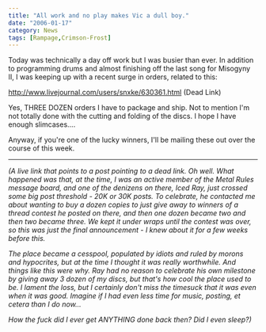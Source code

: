 ```yaml
---
title: "All work and no play makes Vic a dull boy."
date: "2006-01-17"
category: News
tags: [Rampage,Crimson-Frost]
---
```


Today was technically a day off work but I was busier than ever. In addition to programming drums and almost finishing off the last song for Misogyny II, I was keeping up with a recent surge in orders, related to this:

http://www.livejournal.com/users/snxke/630361.html  (Dead Link)

Yes, THREE DOZEN orders I have to package and ship. Not to mention I'm not totally done with the cutting and folding of the discs. I hope I have enough slimcases....

Anyway, if you're one of the lucky winners, I'll be mailing these out over the course of this week.

***

*(A live link that points to a post pointing to a dead link. Oh well. What happened was that, at the time, I was an active member of the Metal Rules message board, and one of the denizens on there, Iced Ray, just crossed some big post threshold - 20K or 30K posts. To celebrate, he contacted me about wanting to buy a dozen copies to just give away to winners of a thread contest he posted on there, and then one dozen became two and then two became three. We kept it under wraps until the contest was over, so this was just the final announcement - I knew about it for a few weeks before this.*

*The place became a cesspool, populated by idiots and ruled by morons and hypocrites, but at the time I thought it was really worthwhile. And things like this were why. Ray had no reason to celebrate his own milestone by giving away 3 dozen of my discs, but that's how cool the place used to be. I lament the loss, but I certainly don't miss the timesuck that it was even when it was good. Imagine if I had even less time for music, posting, et cetera than I do now...*

*How the fuck did I ever get ANYTHING done back then? Did I even sleep?)*
